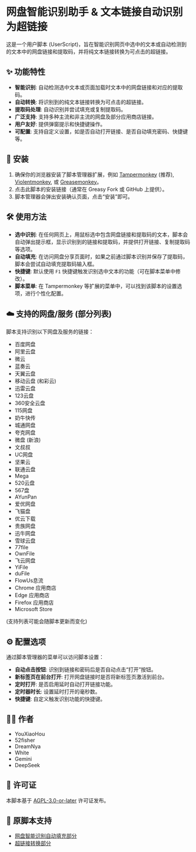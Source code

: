 # 网盘智能识别助手 & 文本链接自动识别为超链接

这是一个用户脚本 (UserScript)，旨在智能识别网页中选中的文本或自动检测到的文本中的网盘链接和提取码，并将纯文本链接转换为可点击的超链接。

## ✨ 功能特性

*   **智能识别**: 自动检测选中文本或页面加载时文本中的网盘链接和对应的提取码。
*   **自动转换**: 将识别到的纯文本链接转换为可点击的超链接。
*   **提取码处理**: 自动识别并尝试填充或复制提取码。
*   **广泛支持**: 支持多种主流和非主流的网盘及部分应用商店链接。
*   **用户友好**: 提供弹窗提示和快捷键操作。
*   **可配置**: 支持自定义设置，如是否自动打开链接、是否自动填充密码、快捷键等。

## 🚀 安装

1.  确保你的浏览器安装了脚本管理器扩展，例如 [Tampermonkey](https://www.tampermonkey.net/) (推荐), [Violentmonkey](https://violentmonkey.github.io/), 或 [Greasemonkey](https://www.greasespot.net/)。
2.  点击此脚本的安装链接（通常在 Greasy Fork 或 GitHub 上提供）。
3.  脚本管理器会弹出安装确认页面，点击“安装”即可。

## 🛠️ 使用方法

*   **选中识别**: 在任何网页上，用鼠标选中包含网盘链接和提取码的文本，脚本会自动弹出提示框，显示识别到的链接和提取码，并提供打开链接、复制提取码等选项。
*   **自动填充**: 在访问网盘分享页面时，如果之前通过脚本识别并保存了提取码，脚本会尝试自动填充提取码输入框。
*   **快捷键**: 默认使用 `F1` 快捷键触发识别选中文本的功能（可在脚本菜单中修改）。
*   **脚本菜单**: 在 Tampermonkey 等扩展的菜单中，可以找到该脚本的设置选项，进行个性化配置。

## ☁️ 支持的网盘/服务 (部分列表)

脚本支持识别以下网盘及服务的链接：

*   百度网盘
*   阿里云盘
*   微云
*   蓝奏云
*   天翼云盘
*   移动云盘 (和彩云)
*   迅雷云盘
*   123云盘
*   360安全云盘
*   115网盘
*   奶牛快传
*   城通网盘
*   夸克网盘
*   微盘 (新浪)
*   文叔叔
*   UC网盘
*   坚果云
*   联通云盘
*   Mega
*   520云盘
*   567盘
*   AYunPan
*   爱优网盘
*   飞猫盘
*   优云下载
*   贵族网盘
*   迅牛网盘
*   雪球云盘
*   77file
*   OwnFile
*   飞云网盘
*   YiFile
*   duFile
*   FlowUs息流
*   Chrome 应用商店
*   Edge 应用商店
*   Firefox 应用商店
*   Microsoft Store

(支持列表可能会随脚本更新而变化)

## ⚙️ 配置选项

通过脚本管理器的菜单可以访问脚本设置：

*   **自动点击按钮**: 识别到链接和密码后是否自动点击“打开”按钮。
*   **新标签页在前台打开**: 打开网盘链接时是否将新标签页激活到前台。
*   **定时打开**: 是否启用延时自动打开链接功能。
*   **定时器时长**: 设置延时打开的毫秒数。
*   **快捷键**: 自定义触发识别功能的快捷键。

## 🧑‍💻 作者

*   YouXiaoHou
*   52fisher
*   DreamNya 
*   White
*   Gemini
*   DeepSeek

## 📄 许可证

本脚本基于 [AGPL-3.0-or-later](https://www.gnu.org/licenses/agpl-3.0.html) 许可证发布。

## 💬 原脚本支持

*   [网盘智能识别自动填充部分](https://github.com/syhyz1990/panAI)
*   [超链接转换部分](https://greasyfork.org/zh-CN/scripts/452150-textlink-to-hyperlink)
